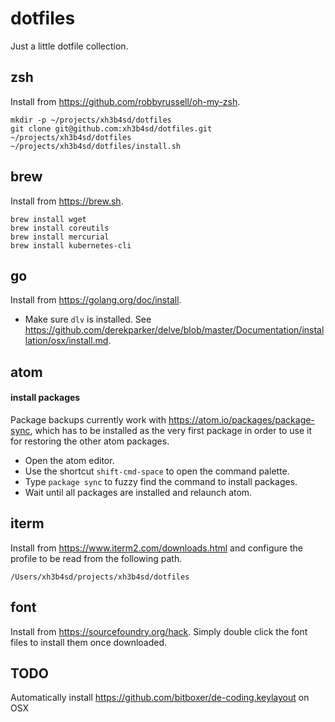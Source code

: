 # dotfiles

Just a little dotfile collection.

## zsh

Install from https://github.com/robbyrussell/oh-my-zsh.

```
mkdir -p ~/projects/xh3b4sd/dotfiles
git clone git@github.com:xh3b4sd/dotfiles.git ~/projects/xh3b4sd/dotfiles
~/projects/xh3b4sd/dotfiles/install.sh
```

## brew

Install from https://brew.sh.

```
brew install wget
brew install coreutils
brew install mercurial
brew install kubernetes-cli
```

## go

Install from https://golang.org/doc/install.

- Make sure `dlv` is installed. See https://github.com/derekparker/delve/blob/master/Documentation/installation/osx/install.md.

## atom

#### install packages

Package backups currently work with https://atom.io/packages/package-sync, which
has to be installed as the very first package in order to use it for restoring
the other atom packages.

- Open the atom editor.
- Use the shortcut `shift-cmd-space` to open the command palette.
- Type `package sync` to fuzzy find the command to install packages.
- Wait until all packages are installed and relaunch atom.

## iterm

Install from https://www.iterm2.com/downloads.html and configure the profile to
be read from the following path.

```
/Users/xh3b4sd/projects/xh3b4sd/dotfiles
```

## font

Install from https://sourcefoundry.org/hack. Simply double click the font files
to install them once downloaded.

## TODO

Automatically install https://github.com/bitboxer/de-coding.keylayout on OSX
